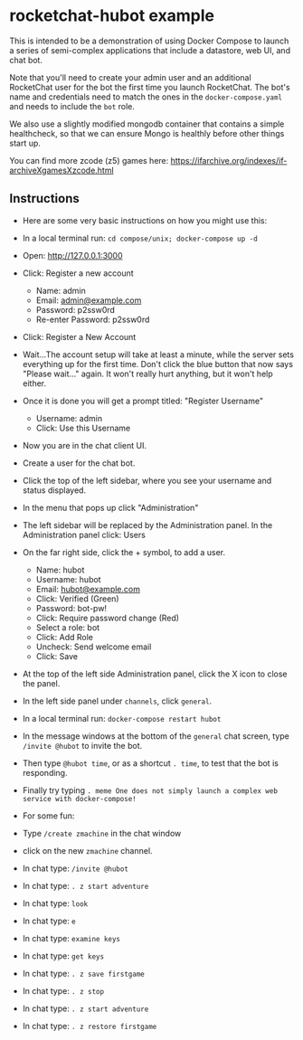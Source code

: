 # rocketchat-hubot example

This is intended to be a demonstration of using Docker Compose to launch a series of semi-complex applications that include a datastore, web UI, and chat bot.

Note that you'll need to create your admin user and an additional RocketChat user for the bot the first time you launch RocketChat. The bot's name and credentials need to match the ones in the `docker-compose.yaml` and needs to include the `bot` role.

We also use a slightly modified mongodb container that contains a simple healthcheck, so that we can ensure Mongo is healthly before other things start up.

You can find more zcode (z5) games here: https://ifarchive.org/indexes/if-archiveXgamesXzcode.html


## Instructions

* Here are some very basic instructions on how you might use this:

* In a local terminal run: `cd compose/unix; docker-compose up -d`
* Open: http://127.0.0.1:3000
* Click: Register a new account
   * Name: admin
   * Email: admin@example.com
   * Password: p2ssw0rd
   * Re-enter Password: p2ssw0rd
* Click: Register a New Account
* Wait...The account setup will take at least a minute, while the server sets everything up for the first time. Don't click the blue button that now says "Please wait..." again. It won't really hurt anything, but it won't help either.
* Once it is done you will get a prompt titled: "Register Username"
   * Username: admin
   * Click: Use this Username
* Now you are in the chat client UI.
* Create a user for the chat bot.
* Click the top of the left sidebar, where you see your username and status displayed.
* In the menu that pops up click "Administration"
* The left sidebar will be replaced by the Administration panel. In the Administration panel click: Users
* On the far right side, click the + symbol, to add a user.
   * Name: hubot
   * Username: hubot
   * Email: hubot@example.com
   * Click: Verified (Green)
   * Password: bot-pw!
   * Click: Require password change (Red)
   * Select a role: bot
   * Click: Add Role
   * Uncheck: Send welcome email
   * Click: Save
* At the top of the left side Administration panel, click the X icon to close the panel.
* In the left side panel under `channels`, click `general`.
* In a local terminal run: `docker-compose restart hubot`
* In the message windows at the bottom of the `general` chat screen, type `/invite @hubot` to invite the bot.
* Then type `@hubot time`, or as a shortcut `. time`, to test that the bot is responding.
* Finally try typing `. meme One does not simply launch a complex web service with docker-compose!`
* For some fun:
* Type `/create zmachine` in the chat window
* click on the new `zmachine` channel.
* In chat type: `/invite @hubot`
* In chat type: `. z start adventure`
* In chat type: `look`
* In chat type: `e`
* In chat type: `examine keys`
* In chat type: `get keys`
* In chat type: `. z save firstgame`
* In chat type: `. z stop`
* In chat type: `. z start adventure`
* In chat type: `. z restore firstgame`
